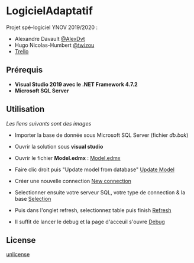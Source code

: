 # LogicielAdaptatif
Projet spé-logiciel YNOV 2019/2020 :
- Alexandre Davault [@AlexDvt](https://github.com/AlexDvt)
- Hugo Nicolas-Humbert [@twizou](https://github.com/twizou)
- [Trello](https://trello.com/b/o98z3JF0/projet-sp%C3%A9-logiciel)

## Prérequis
- **Visual Studio 2019 avec le .NET Framework 4.7.2**
- **Microsoft SQL Server**

## Utilisation
*Les liens suivants sont des images*

- Importer la base de donnée sous Microsoft SQL Server (fichier *db.bak*)

- Ouvrir la solution sous **visual studio**

- Ouvrir le fichier **Model.edmx** : 
[Model.edmx](https://prnt.sc/rzvqq9)

- Faire clic droit puis "Update model from database"
[Update Model](https://prnt.sc/rzvtbd)

- Créer une nouvelle connection
[New connection](https://prnt.sc/rzvvgg)

- Selectionner ensuite votre serveur SQL, votre type de connection & la base
[Selection](https://prnt.sc/rzvwks)

- Puis dans l'onglet refresh, selectionnez table puis finish
[Refresh](https://prnt.sc/rzvxwq)

- Il suffit de lancer le debug et la page d'acceuil s'ouvre
[Debug](https://prnt.sc/rzvzvb)


## License
[unlicense](https://choosealicense.com/licenses/unlicense/)
